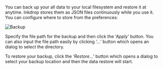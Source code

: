 You can back up your all data to your local filesystem and restore it at anytime.
Inkdrop stores them as JSON files continuously while you use it.
You can configure where to store from the preferences:

![Backup](/manual/09-backing-up.png)

Specify the file path for the backup and then click the *'Apply'* button.
You can also input the file path easily by clicking *'...'* button which opens an dialog to select the directory.

To restore your backup, click the *'Restore...'* button which opens a dialog to select your backup location and then the data restore will start.
